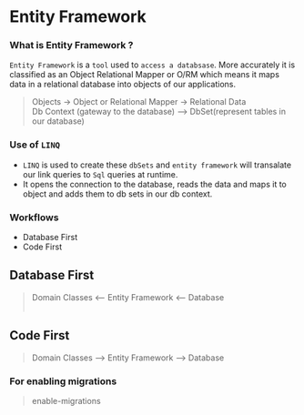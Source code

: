 # Entity Framework
### What is Entity Framework ?<br>
`Entity Framework` is a `tool` used to `access a databsase`. More accurately it is classified as an Object Relational Mapper or O/RM which means it maps data in a relational database into objects of our applications. 

> Objects -> Object or Relational Mapper -> Relational Data<br>
> Db Context (gateway to the database) --> DbSet(represent tables in our database)<br>
### Use of `LINQ`
* `LINQ` is used to create these `dbSets` and `entity framework` will transalate our link queries to `Sql` queries at runtime. 
* It opens the connection to the database, reads the data and maps it to object and adds them to db sets in our db context.
### Workflows
* Database First
* Code First

## Database First
> Domain Classes <-- Entity Framework <-- Database<br><br>
## Code First
> Domain Classes --> Entity Framework --> Database<br>

### For enabling migrations
> enable-migrations<br>

